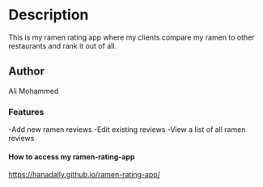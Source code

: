 # Description
This is my ramen rating app where my clients compare my ramen to other restaurants and rank it out of all.

## Author 
Ali Mohammed

### Features
-Add new ramen reviews
-Edit existing reviews
-View a list of all ramen reviews

#### How to access my ramen-rating-app
https://hanadally.github.io/ramen-rating-app/